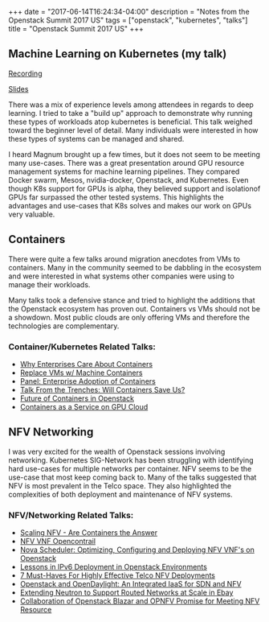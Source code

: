 +++
date = "2017-06-14T16:24:34-04:00"
description = "Notes from the Openstack Summit 2017 US"
tags = ["openstack", "kubernetes", "talks"]
title = "Openstack Summit 2017 US"
+++

## Machine Learning on Kubernetes (my talk)

[Recording](https://www.youtube.com/watch?v=wjOFupwbpX4&t=3444s)

[Slides](https://speakerdeck.com/cmluciano/intro-to-kubernetes)

There was a mix of experience levels among attendees in regards to deep learning. I tried to take a "build up" approach to demonstrate why running
these types of workloads atop kubernetes is beneficial. This talk weighed toward the beginner level of detail. Many individuals were interested in how these types of systems can be managed and shared. 

I heard Magnum brought up a few times, but it does not seem to be meeting many use-cases. There was a great presentation around GPU resource management systems for machine learning pipelines. They compared Docker swarm, Mesos, nvidia-docker, Openstack, and Kubernetes. Even though K8s support for GPUs is alpha, they believed support and isolationof GPUs far surpassed the other tested systems. This highlights the advantages and use-cases that K8s solves and makes our work on GPUs very valuable. 

## Containers

There were quite a few talks around migration anecdotes from VMs to containers. Many in the community seemed to be dabbling in the ecosystem and were interested in what systems other companies were using to manage their workloads.

Many talks took a defensive stance and tried to highlight the additions that the Openstack ecosystem has proven out. Containers vs VMs should not be a showdown. Most public clouds are only offering VMs and therefore the technologies are complementary. 

### Container/Kubernetes Related Talks:
- [Why Enterprises Care About Containers](https://www.youtube.com/watch?v=8HQ_RBf4SMc)
- [Replace VMs w/ Machine Containers](https://www.youtube.com/watch?v=iSkkHdGw-C0)
- [Panel: Enterprise Adoption of Containers](https://www.youtube.com/watch?v=K_3OOmzcz_U)
- [Talk From the Trenches: Will Containers Save Us?](https://www.youtube.com/watch?v=n0OjuBxdg5c)
- [Future of Containers in Openstack](https://www.youtube.com/watch?v=338kt2i_r5E&t=71s)
- [Containers as a Service on GPU Cloud](https://www.youtube.com/watch?v=_zJ0QsS02x8&t=1378s)

## NFV Networking

I was very excited for the wealth of Openstack sessions involving networking. Kubernetes SIG-Network has been struggling with identifying hard use-cases for multiple networks per container. NFV seems to be the use-case that most keep coming back to. Many of the talks suggested that NFV is most prevalent in the Telco space. They also highlighted the complexities of both deployment and maintenance of NFV systems.

### NFV/Networking Related Talks:
- [Scaling NFV - Are Containers the Answer](https://www.youtube.com/watch?v=5rIsZ1nTPxQ)
- [NFV VNF Opencontrail](https://www.youtube.com/watch?v=SVZYnlnV_2A)
- [Nova Scheduler: Optimizing, Configuring and Deploying NFV VNF's on Openstack](https://www.youtube.com/watch?v=C8gxCCf4_cI)
- [Lessons in IPv6 Deployment in Openstack Environments](https://www.youtube.com/watch?v=yUOsN2ka1Gk)
- [7 Must-Haves For Highly Effective Telco NFV Deployments](https://www.youtube.com/watch?v=-hY3T4Fh-QY)
- [Openstack and OpenDaylight: An Integrated IaaS for SDN and NFV](https://www.youtube.com/watch?v=g5I7V5di--M)
- [Extending Neutron to Support Routed Networks at Scale in Ebay](https://www.youtube.com/watch?v=KX0LvsIXsU4&list=WL&index=2)
- [Collaboration of Openstack Blazar and OPNFV Promise for Meeting NFV Resource](https://www.youtube.com/watch?v=iWimTnKoQiI&list=WL&index=8)
